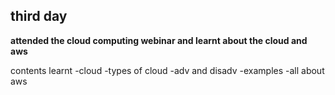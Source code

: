 ## third day 

**attended the cloud computing webinar and learnt about the cloud and aws**

contents learnt 
-cloud 
-types of cloud 
-adv and disadv
-examples
-all about aws